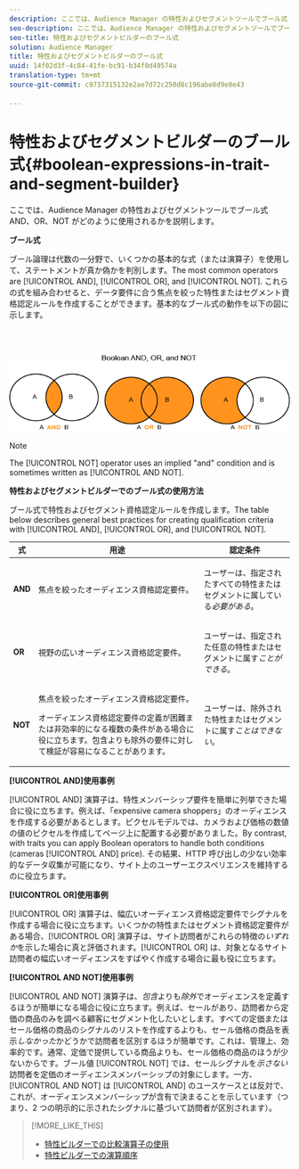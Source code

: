 ```yaml
---
description: ここでは、Audience Manager の特性およびセグメントツールでブール式 AND、OR、NOT がどのように使用されるかを説明します。
seo-description: ここでは、Audience Manager の特性およびセグメントツールでブール式 AND、OR、NOT がどのように使用されるかを説明します。
seo-title: 特性およびセグメントビルダーのブール式
solution: Audience Manager
title: 特性およびセグメントビルダーのブール式
uuid: 14f02d3f-4c84-41fe-bc91-b34f0d49574a
translation-type: tm+mt
source-git-commit: c9737315132e2ae7d72c250d8c196abe8d9e0e43

---
```



# 特性およびセグメントビルダーのブール式{#boolean-expressions-in-trait-and-segment-builder}

ここでは、Audience Manager の特性およびセグメントツールでブール式 AND、OR、NOT がどのように使用されるかを説明します。

<!-- 

c_tb_boolean.xml

 -->

**ブール式**

ブール論理は代数の一分野で、いくつかの基本的な式（または演算子）を使用して、ステートメントが真か偽かを判別します。The most common operators are [!UICONTROL AND], [!UICONTROL OR], and [!UICONTROL NOT]. これらの式を組み合わせると、データ要件に合う焦点を絞った特性またはセグメント資格認定ルールを作成することができます。基本的なブール式の動作を以下の図に示します。

<br> 

![](assets/BooleanOverview_small.png)

>[!NOTE]
>
>The [!UICONTROL NOT] operator uses an implied "and" condition and is sometimes written as [!UICONTROL AND NOT].

**特性およびセグメントビルダーでのブール式の使用方法**

ブール式で特性およびセグメント資格認定ルールを作成します。The table below describes general best practices for creating qualification criteria with [!UICONTROL AND], [!UICONTROL OR], and [!UICONTROL NOT].

<table id="table_C762872C98F54C4A86A2F1C840A86657"> 
 <thead> 
  <tr> 
   <th colname="col1" class="entry"> 式 </th> 
   <th colname="col2" class="entry"> 用途 </th> 
   <th colname="col3" class="entry"> 認定条件 </th> 
  </tr>
 </thead>
 <tbody> 
  <tr> 
   <td colname="col1"> <p><b><span class="wintitle"> AND</span></b> </p> </td> 
   <td colname="col2"> <p>焦点を絞ったオーディエンス資格認定要件。 </p> </td> 
   <td colname="col3"> <p>ユーザーは、指定されたすべての特性またはセグメントに属している<i>必要がある</i>。 </p> </td> 
  </tr> 
  <tr> 
   <td colname="col1"> <p><b><span class="wintitle"> OR</span></b> </p> </td> 
   <td colname="col2"> <p>視野の広いオーディエンス資格認定要件。 </p> </td> 
   <td colname="col3"> <p>ユーザーは、指定された任意の特性またはセグメントに属す<i>ことができる</i>。 </p> </td> 
  </tr> 
  <tr> 
   <td colname="col1"> <p><b><span class="wintitle"> NOT</span></b> </p> </td> 
   <td colname="col2"> <p>焦点を絞ったオーディエンス資格認定要件。 </p> <p>オーディエンス資格認定要件の定義が困難または非効率的になる複数の条件がある場合に役に立ちます。包含よりも除外の要件に対して検証が容易になることがあります。 </p> </td> 
   <td colname="col3"> <p>ユーザーは、除外された特性またはセグメントに属す<i>ことはできない</i>。 </p> </td> 
  </tr> 
 </tbody> 
</table>

**[!UICONTROL AND]使用事例**

[!UICONTROL AND] 演算子は、特性メンバーシップ要件を簡単に列挙できた場合に役に立ちます。例えば、「expensive camera shoppers」のオーディエンスを作成する必要があるとします。ピクセルモデルでは、カメラおよび価格の数値の値のピクセルを作成してページ上に配置する必要がありました。By contrast, with traits you can apply Boolean operators to handle both conditions (cameras [!UICONTROL AND] price). その結果、HTTP 呼び出しの少ない効率的なデータ収集が可能になり、サイト上のユーザーエクスペリエンスを維持するのに役立ちます。

**[!UICONTROL OR]使用事例**

[!UICONTROL OR] 演算子は、幅広いオーディエンス資格認定要件でシグナルを作成する場合に役に立ちます。いくつかの特性またはセグメント資格認定要件がある場合、[!UICONTROL OR] 演算子は、サイト訪問者がこれらの特徴の&#x200B;*いずれか*&#x200B;を示した場合に真と評価されます。[!UICONTROL OR] は、対象となるサイト訪問者の幅広いオーディエンスをすばやく作成する場合に最も役に立ちます。

**[!UICONTROL AND NOT]使用事例**

[!UICONTROL AND NOT] 演算子は、*包含*&#x200B;よりも&#x200B;*除外*&#x200B;でオーディエンスを定義するほうが簡単になる場合に役に立ちます。例えば、セールがあり、訪問者から定価の商品のみを調べる顧客にセグメント化したいとします。すべての定価またはセール価格の商品のシグナルのリストを作成するよりも、セール価格の商品を表示&#x200B;*しなかった*&#x200B;かどうかで訪問者を区別するほうが簡単です。これは、管理上、効率的です。通常、定価で提供している商品よりも、セール価格の商品のほうが少ないからです。ブール値 [!UICONTROL NOT] では、セールシグナルを&#x200B;*示さない*&#x200B;訪問者を定価のオーディエンスメンバーシップの対象にします。一方、[!UICONTROL AND NOT] は [!UICONTROL AND] のユースケースとは反対で、これが、オーディエンスメンバーシップが含有で決まることを示しています（つまり、2 つの明示的に示されたシグナルに基づいて訪問者が区別されます）。

>[!MORE_LIKE_THIS]
>
>* [特性ビルダーでの比較演算子の使用](../features/traits/trait-comparison-operators.md)
>* [特性ビルダーでの演算順序](../features/traits/trait-operator-precedence.md)

